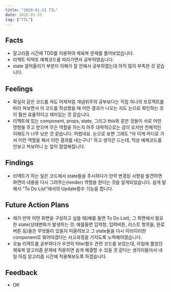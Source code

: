 ```yaml
---
title: "2020-01-21 TIL"
date: 2020-01-21
tag: ["TIL"]
---
```


## Facts

- 알고리즘 시간에 TDD를 이용하여 체육복 문제를 풀어보았습니다.
- 리액트 틱택토 예제코드를 따라가면서 공부하였습니다.
- state 끌어올리기 부분이 이해가 잘 안돼서 공부하였는데 아직 많이 부족한 것 같습니다.

## Feelings

- 확실히 같은 코드를 쳐도 어제처럼 개념위주의 공부보다는 직접 하나의 프로젝트를 따라 쳐보면서 이 코드를 작성했을 때 어떤 결과가 나오는 지도 눈으로 확인하는 것이 훨씬 효율적이고 재미있는 것 같습니다.
- 리액트에 있는 component, props, state, 그리고 this와 같은 것들이 서로 어떤 영향을 주고 받으며 무슨 역할을 하는지 아주 대략적으로는 감이 오지만 전체적인 이해도가 너무 낮은 것 같습니다. 어렵네요. 눈으로 보면 그래도 "아 이게 어디로 가서 이런 역할을 해서 이런 결과를 내는구나" 하고 생각은 드는데, 막상 예제코드를 안보고 쳐보려니 눈 앞이 깜깜해집니다.

## Findings

- 리액트가 하는 일은 코드에서 state들을 주시하다가 만약 변경된 사항을 발견하면 화면의 내용을 다시 그려주는(render) 역할을 한다는 것을 알게되었습니다. 쉽게 말해서 "To Do List"에서의 Update함수 기능을 합니다.

## Future Action Plans

- 제가 만약 어떤 화면을 구성하고 싶을 때(예를 들면 To Do List), 그 화면에서 필요한 state(상태변화가 발생하는 것: 예를들면 입력창, 입력버튼, 리스트 항목들, 완료버튼 등)들은 무엇들이 있을지 떠올려보고 그 state들을 다시 이러이러한 component로 묶어야겠다는 사고과정을 가지도록 노력해야겠습니다.
- 오늘 리액트를 공부하다가 우연히 filter함수 관련 코드를 보았는데, 아침에 풀었던 체육복 알고리즘 문제에 적용하면 쉽게 해결할 수 있을 것 같다는 생각이들어서 내일 아침 알고리즘 시간에 적용해보도록 하겠습니다.

## Feedback

- OK
